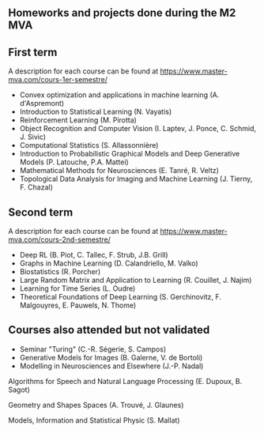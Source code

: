 ## Homeworks and projects done during the M2 MVA

## First term

A description for each course can be found at https://www.master-mva.com/cours-1er-semestre/

- Convex optimization and applications in machine learning (A. d'Aspremont)
- Introduction to Statistical Learning (N. Vayatis)
- Reinforcement Learning (M. Pirotta)
- Object Recognition and Computer Vision (I. Laptev, J. Ponce, C. Schmid, J. Sivic)
- Computational Statistics (S. Allassonnière)
- Introduction to Probabilistic Graphical Models and Deep Generative Models (P. Latouche, P.A. Mattei)
- Mathematical Methods for Neurosciences (E. Tanré, R. Veltz)
- Topological Data Analysis for Imaging and Machine Learning (J. Tierny, F. Chazal)

## Second term

A description for each course can be found at https://www.master-mva.com/cours-2nd-semestre/

- Deep RL (B. Piot, C. Tallec, F. Strub, J.B. Grill)
- Graphs in Machine Learning (D. Calandriello, M. Valko)
- Biostatistics (R. Porcher)
- Large Random Matrix and Application to Learning (R. Couillet, J. Najim)
- Learning for Time Series (L. Oudre)
- Theoretical Foundations of Deep Learning (S. Gerchinovitz, F. Malgouyres, E. Pauwels, N. Thome)

## Courses also attended but not validated

- Seminar "Turing" (C.-R. Ségerie, S. Campos)
- Generative Models for Images (B. Galerne, V. de Bortoli)
- Modelling in Neurosciences and Elsewhere (J.-P. Nadal)

Algorithms for Speech and Natural Language Processing (E. Dupoux, B. Sagot)

Geometry and Shapes Spaces (A. Trouvé, J. Glaunes)

Models, Information and Statistical Physic (S. Mallat)

